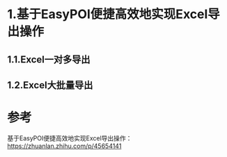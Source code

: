 # 1.基于EasyPOI便捷高效地实现Excel导出操作
## 1.1.Excel一对多导出
## 1.2.Excel大批量导出
# 参考
基于EasyPOI便捷高效地实现Excel导出操作：https://zhuanlan.zhihu.com/p/45654141